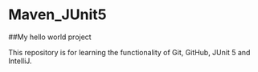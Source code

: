 # Maven_JUnit5
##My hello world project

This repository is for learning the functionality of Git, GitHub, JUnit 5 and IntelliJ.
